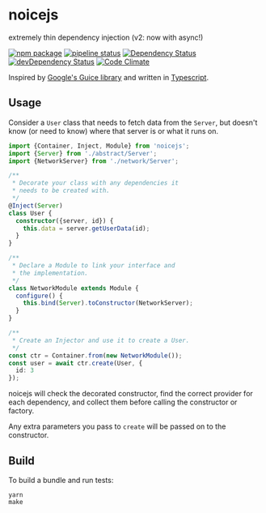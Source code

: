 # noicejs

extremely thin dependency injection (v2: now with async!)

[![npm package](https://img.shields.io/npm/v/noicejs.svg)](https://www.npmjs.com/package/noicejs)
[![pipeline status](https://git.apextoaster.com/ssube/noicejs/badges/master/pipeline.svg)](https://git.apextoaster.com/ssube/noicejs/commits/master)
[![Dependency Status](https://david-dm.org/ssube/noicejs.svg)](https://david-dm.org/ssube/noicejs)
[![devDependency Status](https://david-dm.org/ssube/noicejs/dev-status.svg)](https://david-dm.org/ssube/noicejs#info=devDependencies)
[![Code Climate](https://codeclimate.com/github/ssube/noicejs/badges/gpa.svg)](https://codeclimate.com/github/ssube/noicejs)

Inspired by [Google's Guice library](https://github.com/google/guice) and written in
[Typescript](https://www.typescriptlang.org/).

## Usage

Consider a `User` class that needs to fetch data from the `Server`, but doesn't know (or need to know) where that
server is or what it runs on.

```typescript
import {Container, Inject, Module} from 'noicejs';
import {Server} from './abstract/Server';
import {NetworkServer} from './network/Server';

/**
 * Decorate your class with any dependencies it
 * needs to be created with.
 */
@Inject(Server)
class User {
  constructor({server, id}) {
    this.data = server.getUserData(id);
  }
}

/**
 * Declare a Module to link your interface and
 * the implementation.
 */
class NetworkModule extends Module {
  configure() {
    this.bind(Server).toConstructor(NetworkServer);
  }
}

/**
 * Create an Injector and use it to create a User.
 */
const ctr = Container.from(new NetworkModule());
const user = await ctr.create(User, {
  id: 3
});
```

noicejs will check the decorated constructor, find the correct provider for each dependency, and collect them before
calling the constructor or factory.

Any extra parameters you pass to `create` will be passed on to the constructor.

## Build

To build a bundle and run tests:

```shell
yarn
make
```
